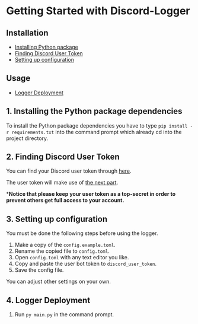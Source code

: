 # Getting Started with Discord-Logger

## Installation
- [Installing Python package](#installing-python-package)
- [Finding Discord User Token](#finding-discord-user-token)
- [Setting up configuration](#setting-up-configuration)

## Usage
- [Logger Deployment](#logger-deployment)

<a name="installing-python-package"></a>
## 1. Installing the Python package dependencies

To install the Python package dependencies you have to type `pip install -r requirements.txt` into the command prompt which already cd into the project directory.


<a name="finding-discord-user-token"></a>
## 2. Finding Discord User Token

You can find your Discord user token through [here](./docs/gettoken.md).

The user token will make use of [the next part](#setting-up-configuration).

***Notice that please keep your user token as a top-secret in order to prevent others get full access to your account.**

<a name="setting-up-configuration"></a>
## 3. Setting up configuration

You must be done the following steps before using the logger.

1. Make a copy of the `config.example.toml`.
2. Rename the copied file to `config.toml`.
3. Open `config.toml` with any text editor you like.
4. Copy and paste the user bot token to `discord_user_token`.
6. Save the config file.

You can adjust other settings on your own.

<a name="logger-deployment"></a>
## 4. Logger Deployment

1. Run `py main.py` in the command prompt.